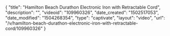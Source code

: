{
    "title": "Hamilton Beach Durathon  Electronic Iron with Retractable Cord",
    "description": "",
    "videoid": "109960326",
    "date_created": "1502517053",
    "date_modified": "1504268354",
    "type": "captivate",
    "layout": "video",
    "url": "\/v\/hamilton-beach-durathon-electronic-iron-with-retractable-cord\/109960326"
}